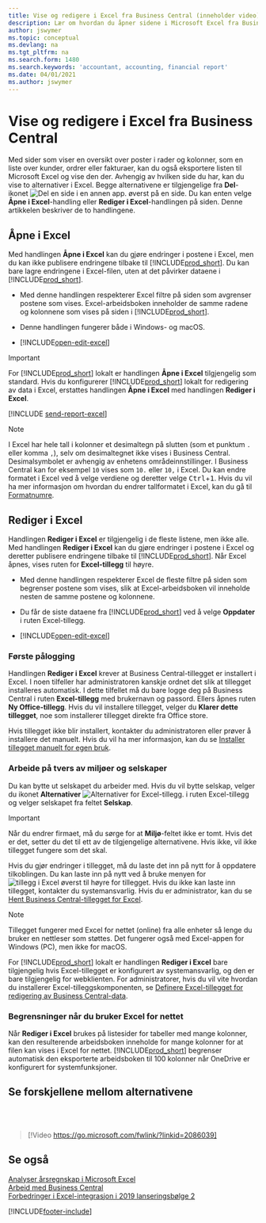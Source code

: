 ```yaml
---
title: Vise og redigere i Excel fra Business Central (inneholder video)
description: Lær om hvordan du åpner sidene i Microsoft Excel fra Business Central for bedre dataanalyser.
author: jswymer
ms.topic: conceptual
ms.devlang: na
ms.tgt_pltfrm: na
ms.search.form: 1480
ms.search.keywords: 'accountant, accounting, financial report'
ms.date: 04/01/2021
ms.author: jswymer
---
```

# Vise og redigere i Excel fra Business Central

Med sider som viser en oversikt over poster i rader og kolonner, som en liste over kunder, ordrer eller fakturaer, kan du også eksportere listen til Microsoft Excel og vise den der. Avhengig av hvilken side du har, kan du vise to alternativer i Excel. Begge alternativene er tilgjengelige fra **Del**-ikonet ![Del en side i en annen app.](media/share-icon.png) øverst på en side. Du kan enten velge **Åpne i Excel**-handling eller **Rediger i Excel**-handlingen på siden. Denne artikkelen beskriver de to handlingene.

## Åpne i Excel

Med handlingen **Åpne i Excel** kan du gjøre endringer i postene i Excel, men du kan ikke publisere endringene tilbake til [!INCLUDE[prod_short](includes/prod_short.md)]. Du kan bare lagre endringene i Excel-filen, uten at det påvirker dataene i [!INCLUDE[prod_short](includes/prod_short.md)].

- Med denne handlingen respekterer Excel filtre på siden som avgrenser postene som vises. Excel-arbeidsboken inneholder de samme radene og kolonnene som vises på siden i [!INCLUDE[prod_short](includes/prod_short.md)].

- Denne handlingen fungerer både i Windows- og macOS.
- [!INCLUDE[open-edit-excel](includes/open-and-edit-excel.md)]

> [!IMPORTANT]
> For [!INCLUDE[prod_short](includes/prod_short.md)] lokalt er handlingen **Åpne i Excel** tilgjengelig som standard. Hvis du konfigurerer [!INCLUDE[prod_short](includes/prod_short.md)] lokalt for redigering av data i Excel, erstattes handlingen **Åpne i Excel** med handlingen **Rediger i Excel**.

[!INCLUDE [send-report-excel](includes/send-report-excel.md)] 

> [!NOTE]
> I Excel har hele tall i kolonner et desimaltegn på slutten (som et punktum `.` eller komma `,`), selv om desimaltegnet ikke vises i Business Central. Desimalsymbolet er avhengig av enhetens områdeinnstillinger. I Business Central kan for eksempel `10` vises som `10.` eller `10,` i Excel. Du kan endre formatet i Excel ved å velge verdiene og deretter velge <kbd>Ctrl</kbd>+<kbd>1</kbd>. Hvis du vil ha mer informasjon om hvordan du endrer tallformatet i Excel, kan du gå til [Formatnumre](https://support.microsoft.com/office/format-numbers-f27f865b-2dc5-4970-b289-5286be8b994a).


## Rediger i Excel

Handlingen **Rediger i Excel** er tilgjengelig i de fleste listene, men ikke alle. Med handlingen **Rediger i Excel** kan du gjøre endringer i postene i Excel og deretter publisere endringene tilbake til [!INCLUDE[prod_short](includes/prod_short.md)]. Når Excel åpnes, vises ruten for **Excel-tillegg** til høyre.

- Med denne handlingen respekterer Excel de fleste filtre på siden som begrenser postene som vises, slik at Excel-arbeidsboken vil inneholde nesten de samme postene og kolonnene.

- Du får de siste dataene fra [!INCLUDE[prod_short](includes/prod_short.md)] ved å velge **Oppdater** i ruten Excel-tillegg.
- [!INCLUDE[open-edit-excel](includes/open-and-edit-excel.md)]

### Første pålogging

Handlingen **Rediger i Excel** krever at Business Central-tillegget er installert i Excel. I noen tilfeller har administratoren kanskje ordnet det slik at tillegget installeres automatisk. I dette tilfellet må du bare logge deg på Business Central i ruten **Excel-tillegg** med brukernavn og passord. Ellers åpnes ruten **Ny Office-tillegg**. Hvis du vil installere tillegget, velger du **Klarer dette tillegget**, noe som installerer tillegget direkte fra Office store.

Hvis tillegget ikke blir installert, kontakter du administratoren eller prøver å installere det manuelt. Hvis du vil ha mer informasjon, kan du se [Installer tillegget manuelt for egen bruk](admin-deploy-excel-addin.md#install).

### Arbeide på tvers av miljøer og selskaper

Du kan bytte ut selskapet du arbeider med. Hvis du vil bytte selskap, velger du ikonet **Alternativer** ![Alternativer for Excel-tillegg.](media/cogwheel.png "Alternativer for Excel-tillegg") i ruten Excel-tillegg og velger selskapet fra feltet **Selskap**.  

> [!IMPORTANT]
> Når du endrer firmaet, må du sørge for at **Miljø**-feltet ikke er tomt. Hvis det er det, setter du det til ett av de tilgjengelige alternativene. Hvis ikke, vil ikke tillegget fungere som det skal.  

Hvis du gjør endringer i tillegget, må du laste det inn på nytt for å oppdatere tilkoblingen. Du kan laste inn på nytt ved å bruke menyen for ![tillegg i Excel](media/excel-addin-menu.png "Meny for Excel-tillegg") øverst til høyre for tillegget. Hvis du ikke kan laste inn tillegget, kontakter du systemansvarlig. Hvis du er administrator, kan du se [Hent Business Central-tillegget for Excel](admin-deploy-excel-addin.md).

> [!NOTE]
> Tillegget fungerer med Excel for nettet (online) fra alle enheter så lenge du bruker en nettleser som støttes. Det fungerer også med Excel-appen for Windows (PC), men ikke for macOS.
>
> For [!INCLUDE[prod_short](includes/prod_short.md)] lokalt er handlingen **Rediger i Excel** bare tilgjengelig hvis Excel-tillegget er konfigurert av systemansvarlig, og den er bare tilgjengelig for webklienten. For administratorer, hvis du vil vite hvordan du installerer Excel-tilleggskomponenten, se [Definere Excel-tillegget for redigering av Business Central-data](/dynamics365/business-central/dev-itpro/administration/configuring-excel-addin).

### Begrensninger når du bruker Excel for nettet 

Når **Rediger i Excel** brukes på listesider for tabeller med mange kolonner, kan den resulterende arbeidsboken inneholde for mange kolonner for at filen kan vises i Excel for nettet. [!INCLUDE[prod_short](includes/prod_short.md)] begrenser automatisk den eksporterte arbeidsboken til 100 kolonner når OneDrive er konfigurert for systemfunksjoner. 

## Se forskjellene mellom alternativene
<br><br>  

> [!Video https://go.microsoft.com/fwlink/?linkid=2086039]

## Se også

[Analyser årsregnskap i Microsoft Excel](finance-analyze-excel.md)  
[Arbeid med Business Central](ui-work-product.md)  
[Forbedringer i Excel-integrasjon i 2019 lanseringsbølge 2](/dynamics365-release-plan/2019wave2/dynamics365-business-central/enhancements-excel-integration)  


[!INCLUDE[footer-include](includes/footer-banner.md)]

